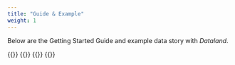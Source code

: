 ```yaml
---
title: "Guide & Example"
weight: 1
---
```


Below are the Getting Started Guide and example data story with _Dataland_.

{{<boxgrid cols="2">}}
    {{<box img-src="/images/getting_started.png" img-alt="Dataland: Getting Started Guide" href="/static/curriculum/Getting-started-dataland.pdf" title="Getting Started with Dataland">}}
    {{<box img-src="/images/data_story.png" img-alt="Dataland: Example Data Story" href="" title="Example Data Story">}}
{{</boxgrid>}}